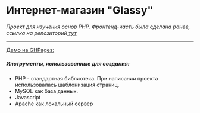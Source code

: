 <h1>Интернет-магазин "Glassy"</h1>

<i>Проект для изучения основ PHP. Фронтенд-часть была сделана ранее, ссылка на репозиторий<a href="https://github.com/evgeniia-rushakova/Glassy_frontend"> тут</a></i><br>
___________________________________________________
<a href="https://evgeniia-rushakova.github.io/Glassy_backend/">Демо на GHPages:</a>

<h5>Инструменты, использованные для создания:</h5>
<ul>
<li>PHP - стандартная библиотека. При написании проекта использовалась шаблонизация страниц.</li>
<li>MySQL как база данных.</li>
<li>Javascript</li>
<li>Apache как локальный сервер</li>
</ul>